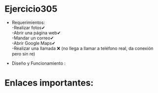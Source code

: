 # Ejercicio305
* Requerimientos: 
</br> -Realizar fotos✔
</br> -Abrir una página web✔
</br> -Mandar un correo✔
</br> -Abrir Google Maps✔
</br> -Realizar una llamada ❌ (no llega a llamar a teléfono real, da conexión pero sin re)

* Diseño y Funcionamiento :





# Enlaces importantes:


